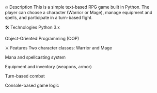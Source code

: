 🔥 Description
This is a simple text-based RPG game built in Python. The player can choose a character (Warrior or Mage), manage equipment and spells, and participate in a turn-based fight.

🛠️ Technologies
Python 3.x

Object-Oriented Programming (OOP)

⚔️ Features
Two character classes: Warrior and Mage

Mana and spellcasting system

Equipment and inventory (weapons, armor)

Turn-based combat

Console-based game logic
